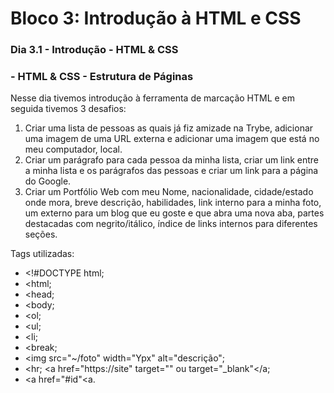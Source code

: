 # Bloco 3: Introdução à HTML e CSS

### Dia 3.1 - Introdução - HTML & CSS 

###               - HTML & CSS - Estrutura de Páginas



Nesse dia tivemos introdução à ferramenta de marcação HTML e em seguida tivemos 3 desafios:

1. Criar uma lista de pessoas as quais já fiz amizade na Trybe, adicionar uma imagem de uma URL externa e adicionar uma imagem que está no meu computador, local.
2. Criar um parágrafo para cada pessoa da minha lista, criar um link entre a minha lista e os parágrafos das pessoas e criar um link para a página do Google.
3. Criar um Portfólio Web com meu Nome, nacionalidade, cidade/estado onde mora, breve descrição, habilidades, link interno para a minha foto, um externo para um blog que eu goste e que abra uma nova aba, partes destacadas com negrito/itálico, índice de links internos para diferentes seções.

Tags utilizadas: 
-   <!#DOCTYPE html; 
-   <html; 
-   <head;
-   <body;
-   <ol; 
-   <ul; 
-   <li;
-   <break;
-   <img src="~/foto" width="Ypx" alt="descrição"; 
-   <hr; <a href="https://site" target="" ou target="_blank"</a; 
-   <a href="#id"<a.

